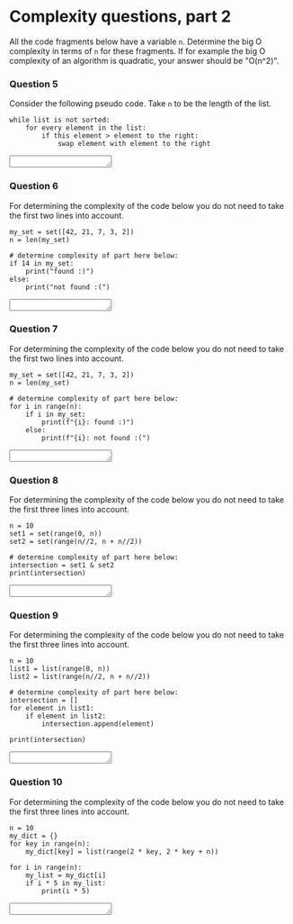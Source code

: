 # Complexity questions, part 2

All the code fragments below have a variable `n`. Determine the big O complexity in terms of `n` for these fragments. If for example the big O complexity of an algorithm is quadratic, your answer should be "O(n^2)".

### Question 5

Consider the following pseudo code. Take `n` to be the length of the list.

    while list is not sorted:
        for every element in the list:
            if this element > element to the right:
                swap element with element to the right

<textarea name="form[5]" rows="1" required=""></textarea>


### Question 6

For determining the complexity of the code below you do not need to take the first two lines into account.

    my_set = set([42, 21, 7, 3, 2])
    n = len(my_set)

    # determine complexity of part here below:
    if 14 in my_set:
        print("found :)")
    else:
        print("not found :(")

<textarea name="form[6]" rows="1" required=""></textarea>


### Question 7

For determining the complexity of the code below you do not need to take the first two lines into account.

    my_set = set([42, 21, 7, 3, 2])
    n = len(my_set)

    # determine complexity of part here below:
    for i in range(n):
        if i in my_set:
            print(f"{i}: found :)")
        else:
            print(f"{i}: not found :(")

<textarea name="form[7]" rows="1" required=""></textarea>

### Question 8

For determining the complexity of the code below you do not need to take the first three lines into account.

    n = 10
    set1 = set(range(0, n))
    set2 = set(range(n//2, n + n//2))

    # determine complexity of part here below:
    intersection = set1 & set2
    print(intersection)

<textarea name="form[8]" rows="1" required=""></textarea>

### Question 9

For determining the complexity of the code below you do not need to take the first three lines into account.

    n = 10
    list1 = list(range(0, n))
    list2 = list(range(n//2, n + n//2))

    # determine complexity of part here below:
    intersection = []
    for element in list1:
        if element in list2:
            intersection.append(element)

    print(intersection)

<textarea name="form[9]" rows="1" required=""></textarea>


### Question 10

For determining the complexity of the code below you do not need to take the first three lines into account.

    n = 10
    my_dict = {}
    for key in range(n):
        my_dict[key] = list(range(2 * key, 2 * key + n))

    for i in range(n):
        my_list = my_dict[i]
        if i * 5 in my_list:
            print(i * 5)

<textarea name="form[10]" rows="1" required=""></textarea>
